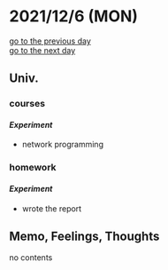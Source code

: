# 2021/12/6 (MON)

<div class="date_jumper">
  <a class="link_wrapper" href="./5th.md"><div class="button">go to the previous day</div></a>
  <a class="link_wrapper" href="./7th.md"><div class="button">go to the next day</div></a>
</div>

## Univ.
### courses
#### *Experiment*
- network programming

### homework
#### *Experiment*
- wrote the report

## Memo, Feelings, Thoughts
no contents
